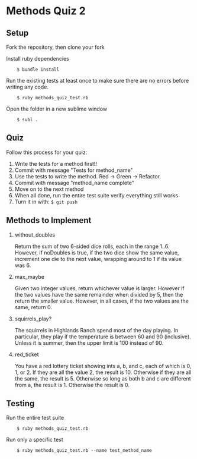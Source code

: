# Methods Quiz 2

## Setup

Fork the repository, then clone your fork

Install ruby dependencies

```
    $ bundle install
```

Run the existing tests at least once to make sure there are no errors before writing any code.

```
    $ ruby methods_quiz_test.rb
```

Open the folder in a new sublime window

```
    $ subl .
```

## Quiz

Follow this process for your quiz:

1. Write the tests for a method first!!
2. Commit with message "Tests for method_name"
3. Use the tests to write the method. Red -> Green -> Refactor.
4. Commit with message "method_name complete"
5. Move on to the next method
6. When all done, run the entire test suite verify everything still works
7. Turn it in with:
    ```$ git push```

## Methods to Implement

1. without_doubles

    Return the sum of two 6-sided dice rolls, each in the range 1..6. However, if noDoubles is true, if the two dice show the same value, increment one die to the next value, wrapping around to 1 if its value was 6.
2. max_maybe

    Given two integer values, return whichever value is larger. However if the two values have the same remainder when divided by 5, then the return the smaller value. However, in all cases, if the two values are the same, return 0.
3. squirrels_play?

    The squirrels in Highlands Ranch spend most of the day playing. In particular, they play if the temperature is between 60 and 90 (inclusive). Unless it is summer, then the upper limit is 100 instead of 90.
4. red_ticket

    You have a red lottery ticket showing ints a, b, and c, each of which is 0, 1, or 2. If they are all the value 2, the result is 10. Otherwise if they are all the same, the result is 5. Otherwise so long as both b and c are different from a, the result is 1. Otherwise the result is 0. 

## Testing

Run the entire test suite

```
    $ ruby methods_quiz_test.rb
```

Run only a specific test

```
    $ ruby methods_quiz_test.rb --name test_method_name
```